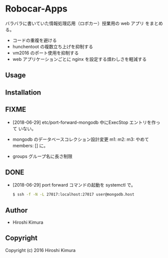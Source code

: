 # Robocar-Apps

バラバラに書いていた情報処理応用（ロボカー）授業用の web アプリ をまとめる。

* コードの重複を避ける
* hunchentoot の複数立ち上げを抑制する
* vm2016 のポート使用を抑制する
* web アプリケーションごとに nginx を設定する煩わしさを軽減する

## Usage

## Installation


## FIXME

* [2018-06-29] etc/port-forward-mongodb 中にExecStop エントリを作って
  いない。

* mongodb のデータベースコレクション設計変更
  m1: m2: m3: やめて members: [] に。

* groups グループ名に長さ制限

## DONE

* [2018-06-29] port forward コマンドの起動を systemctl で。

    ```sh
    $ ssh -f -N -L 27017:localhost:27017 user@mongodb.host
    ```

## Author

* Hiroshi Kimura

## Copyright

Copyright (c) 2016 Hiroshi Kimura
